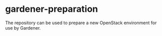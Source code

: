 # gardener-preparation

The repository can be used to prepare a new OpenStack environment for use by Gardener.
